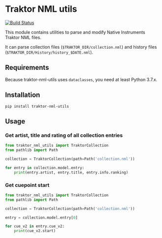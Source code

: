 # Traktor NML utils

[![Build Status](https://travis-ci.com/wolkenarchitekt/traktor-nml-utils.svg?branch=master)](https://travis-ci.com/wolkenarchitekt/traktor-nml-utils)

This module contains utilities to parse and modify Native Instruments Traktor NML files.

It can parse collection files (`$TRAKTOR_DIR/collection.nml`) and history 
files (`$TRAKTOR_DIR/History/history_$DATE.nml`).

## Requirements

Because traktor-nml-utils uses `dataclasses`, you need at least Python 3.7.x. 

## Installation

```shell
pip install traktor-nml-utils
```

## Usage

### Get artist, title and rating of all collection entries

```python
from traktor_nml_utils import TraktorCollection
from pathlib import Path

collection = TraktorCollection(path=Path('collection.nml'))

for entry in collection.model.entry:
    print(entry.artist, entry.title, entry.info.ranking)
```

### Get cuepoint start

```python
from traktor_nml_utils import TraktorCollection
from pathlib import Path

collection = TraktorCollection(path=Path('collection.nml'))

entry = collection.model.entry[0]

for cue_v2 in entry.cue_v2:
    print(cue_v2.start)
```
